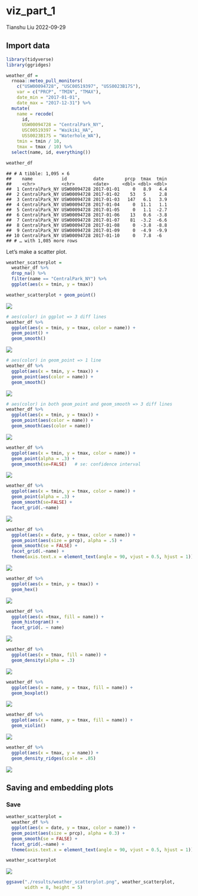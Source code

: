 viz_part_1
================
Tianshu Liu
2022-09-29

## Import data

``` r
library(tidyverse)
library(ggridges)

weather_df = 
  rnoaa::meteo_pull_monitors(
    c("USW00094728", "USC00519397", "USS0023B17S"),
    var = c("PRCP", "TMIN", "TMAX"), 
    date_min = "2017-01-01",
    date_max = "2017-12-31") %>%
  mutate(
    name = recode(
      id, 
      USW00094728 = "CentralPark_NY", 
      USC00519397 = "Waikiki_HA",
      USS0023B17S = "Waterhole_WA"),
    tmin = tmin / 10,
    tmax = tmax / 10) %>%
  select(name, id, everything())

weather_df
```

    ## # A tibble: 1,095 × 6
    ##    name           id          date        prcp  tmax  tmin
    ##    <chr>          <chr>       <date>     <dbl> <dbl> <dbl>
    ##  1 CentralPark_NY USW00094728 2017-01-01     0   8.9   4.4
    ##  2 CentralPark_NY USW00094728 2017-01-02    53   5     2.8
    ##  3 CentralPark_NY USW00094728 2017-01-03   147   6.1   3.9
    ##  4 CentralPark_NY USW00094728 2017-01-04     0  11.1   1.1
    ##  5 CentralPark_NY USW00094728 2017-01-05     0   1.1  -2.7
    ##  6 CentralPark_NY USW00094728 2017-01-06    13   0.6  -3.8
    ##  7 CentralPark_NY USW00094728 2017-01-07    81  -3.2  -6.6
    ##  8 CentralPark_NY USW00094728 2017-01-08     0  -3.8  -8.8
    ##  9 CentralPark_NY USW00094728 2017-01-09     0  -4.9  -9.9
    ## 10 CentralPark_NY USW00094728 2017-01-10     0   7.8  -6  
    ## # … with 1,085 more rows

Let’s make a scatter plot.

``` r
weather_scatterplot = 
  weather_df %>%
  drop_na() %>%
  filter(name == "CentralPark_NY") %>%
  ggplot(aes(x = tmin, y = tmax))

weather_scatterplot + geom_point()
```

![](viz_part_1_files/figure-gfm/scatterplot-1.png)<!-- -->

``` r
# aes(color) in ggplot => 3 diff lines
weather_df %>%
  ggplot(aes(x = tmin, y = tmax, color = name)) + 
  geom_point() +
  geom_smooth()
```

![](viz_part_1_files/figure-gfm/scatterplot_with_color&line-1.png)<!-- -->

``` r
# aes(color) in geom_point => 1 line
weather_df %>%
  ggplot(aes(x = tmin, y = tmax)) + 
  geom_point(aes(color = name)) + 
  geom_smooth()
```

![](viz_part_1_files/figure-gfm/scatterplot_with_color&line-2.png)<!-- -->

``` r
# aes(color) in both geom_point and geom_smooth => 3 diff lines
weather_df %>%
  ggplot(aes(x = tmin, y = tmax)) + 
  geom_point(aes(color = name)) + 
  geom_smooth(aes(color = name))
```

![](viz_part_1_files/figure-gfm/scatterplot_with_color&line-3.png)<!-- -->

``` r
weather_df %>%
  ggplot(aes(x = tmin, y = tmax, color = name)) + 
  geom_point(alpha = .3) +
  geom_smooth(se=FALSE)   # se: confidence interval
```

![](viz_part_1_files/figure-gfm/scatterplot_with_color&line-4.png)<!-- -->

``` r
weather_df %>%
  ggplot(aes(x = tmin, y = tmax, color = name)) + 
  geom_point(alpha = .3) +
  geom_smooth(se=FALSE) + 
  facet_grid(.~name)
```

![](viz_part_1_files/figure-gfm/scatterplot_with_color&line-5.png)<!-- -->

``` r
weather_df %>%
  ggplot(aes(x = date, y = tmax, color = name)) + 
  geom_point(aes(size = prcp), alpha = .5) +
  geom_smooth(se = FALSE) + 
  facet_grid(.~name) + 
  theme(axis.text.x = element_text(angle = 90, vjust = 0.5, hjust = 1))
```

![](viz_part_1_files/figure-gfm/scatterplot_with_color&line-6.png)<!-- -->

``` r
weather_df %>%
  ggplot(aes(x = tmin, y = tmax)) + 
  geom_hex()
```

![](viz_part_1_files/figure-gfm/hex-1.png)<!-- -->

``` r
weather_df %>%
  ggplot(aes(x =tmax, fill = name)) + 
  geom_histogram() +
  facet_grid(. ~ name)
```

![](viz_part_1_files/figure-gfm/histogram-1.png)<!-- -->

``` r
weather_df %>%
  ggplot(aes(x = tmax, fill = name)) +
  geom_density(alpha = .3)
```

![](viz_part_1_files/figure-gfm/density_plot-1.png)<!-- -->

``` r
weather_df %>%
  ggplot(aes(x = name, y = tmax, fill = name)) +
  geom_boxplot()
```

![](viz_part_1_files/figure-gfm/boxplot-1.png)<!-- -->

``` r
weather_df %>%
  ggplot(aes(x = name, y = tmax, fill = name)) +
  geom_violin()
```

![](viz_part_1_files/figure-gfm/violin_plot-1.png)<!-- -->

``` r
weather_df %>%
  ggplot(aes(x = tmax, y = name)) +
  geom_density_ridges(scale = .85)
```

![](viz_part_1_files/figure-gfm/ridge_plot-1.png)<!-- -->

## Saving and embedding plots

### Save

``` r
weather_scatterplot = 
  weather_df %>%
  ggplot(aes(x = date, y = tmax, color = name)) + 
  geom_point(aes(size = prcp), alpha = 0.3) + 
  geom_smooth(se = FALSE) +
  facet_grid(.~name) + 
  theme(axis.text.x = element_text(angle = 90, vjust = 0.5, hjust = 1))

weather_scatterplot
```

![](viz_part_1_files/figure-gfm/save_plot-1.png)<!-- -->

``` r
ggsave("./results/weather_scatterplot.png", weather_scatterplot, 
       width = 8, height = 5)
```
